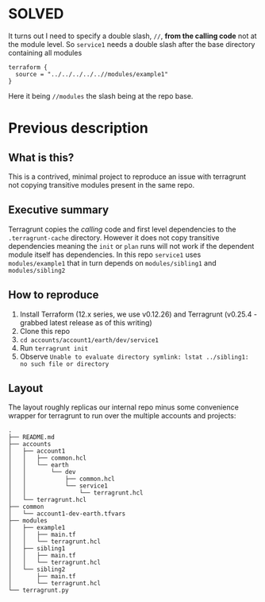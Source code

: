 # SOLVED

It turns out I need to specify a double slash, `//`, **from the calling code** not at the module level. So `service1`
needs a double slash after the base directory containing all modules

```
terraform {
  source = "../../../../..//modules/example1"
}
```

Here it being `//modules` the slash being at the repo base.

# Previous description

## What is this?

This is a contrived, minimal project to reproduce an issue with terragrunt not copying transitive modules present in the
same repo.

## Executive summary

Terragrunt copies the _calling_ code and first level dependencies to the `.terragrunt-cache` directory. However it does
not copy transitive dependencies meaning the `init` or `plan` runs will not work if the dependent module itself has
dependencies. In this repo `service1` uses `modules/example1` that in turn depends on `modules/sibling1` and `modules/sibling2`

## How to reproduce

1. Install Terraform (12.x series, we use v0.12.26) and Terragrunt (v0.25.4 - grabbed latest release as of this writing)
2. Clone this repo
3. `cd accounts/account1/earth/dev/service1`
4. Run `terragrunt init`
5. Observe `Unable to evaluate directory symlink: lstat ../sibling1: no such file or directory`

## Layout

The layout roughly replicas our internal repo minus some convenience wrapper for terragrunt to run over the multiple
accounts and projects:

```
.
├── README.md
├── accounts
│   ├── account1
│   │   ├── common.hcl
│   │   └── earth
│   │       └── dev
│   │           ├── common.hcl
│   │           └── service1
│   │               └── terragrunt.hcl
│   └── terragrunt.hcl
├── common
│   └── account1-dev-earth.tfvars
├── modules
│   ├── example1
│   │   ├── main.tf
│   │   └── terragrunt.hcl
│   ├── sibling1
│   │   ├── main.tf
│   │   └── terragrunt.hcl
│   └── sibling2
│       ├── main.tf
│       └── terragrunt.hcl
└── terragrunt.py
```
